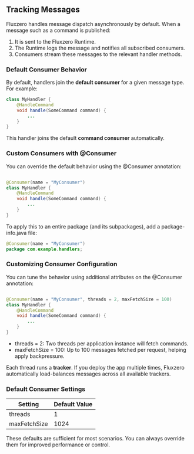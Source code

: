 ## Tracking Messages

Fluxzero handles message dispatch asynchronously by default. When a message such as a command is published:

1. It is sent to the Fluxzero Runtime.
2. The Runtime logs the message and notifies all subscribed consumers.
3. Consumers stream these messages to the relevant handler methods.

### Default Consumer Behavior

By default, handlers join the **default consumer** for a given message type. For example:

```java
class MyHandler {
    @HandleCommand
    void handle(SomeCommand command) {
        ...
    }
}
```

This handler joins the default **command consumer** automatically.

### Custom Consumers with @Consumer

You can override the default behavior using the @Consumer annotation:

```java

@Consumer(name = "MyConsumer")
class MyHandler {
    @HandleCommand
    void handle(SomeCommand command) {
        ...
    }
}
```

To apply this to an entire package (and its subpackages), add a package-info.java file:

```java
@Consumer(name = "MyConsumer")
package com.example.handlers;
```

### Customizing Consumer Configuration

You can tune the behavior using additional attributes on the @Consumer annotation:

```java

@Consumer(name = "MyConsumer", threads = 2, maxFetchSize = 100)
class MyHandler {
    @HandleCommand
    void handle(SomeCommand command) {
        ...
    }
}
```

- threads = 2: Two threads per application instance will fetch commands.
- maxFetchSize = 100: Up to 100 messages fetched per request, helping apply backpressure.

Each thread runs a **tracker**. If you deploy the app multiple times, Fluxzero automatically load-balances messages
across all available trackers.

### Default Consumer Settings

| Setting      | Default Value |
|--------------|---------------|
| threads      | 1             |
| maxFetchSize | 1024          |

These defaults are sufficient for most scenarios. You can always override them for improved performance or control.